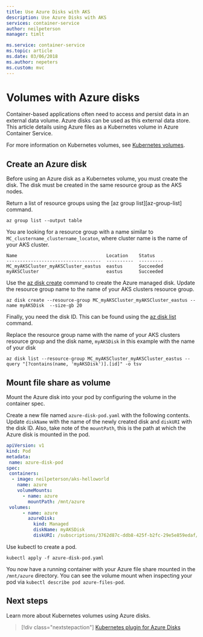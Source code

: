 ```yaml
---
title: Use Azure Disks with AKS
description: Use Azure Disks with AKS
services: container-service
author: neilpeterson
manager: timlt

ms.service: container-service
ms.topic: article
ms.date: 03/06/2018
ms.author: nepeters
ms.custom: mvc
---
```


# Volumes with Azure disks

Container-based applications often need to access and persist data in an external data volume. Azure disks can be used as this external data store. This article details using Azure files as a Kubernetes volume in Azure Container Service.

For more information on Kubernetes volumes, see [Kubernetes volumes][kubernetes-volumes].

## Create an Azure disk

Before using an Azure disk as a Kubernetes volume, you must create the disk. The disk must be created in the same resource group as the AKS nodes. 

Return a list of resource groups using the [az group list][az-group-list] command.

```azurecli-interactiv
az group list --output table
```

You are looking for a resource group with a name similar to `MC_clustername_clustername_locaton`, where cluster name is the name of your AKS cluster.

```console
Name                                 Location    Status
-----------------------------------  ----------  ---------
MC_myAKSCluster_myAKSCluster_eastus  eastus      Succeeded
myAKSCluster                         eastus      Succeeded
```

Use the [az disk create][az-disk-create] command to create the Azure managed disk. Update the resource group name to the name of your AKS clusters resource group.

```azurecli-interactive
az disk create --resource-group MC_myAKSCluster_myAKSCluster_eastus --name myAKSDisk  --size-gb 20
```

Finally, you need the disk ID. This can be found using the [az disk list][az-disk-list] command. 

Replace the resource group name with the name of your AKS clusters resource group and the disk name, `myAKSDisk` in this example with the name of your disk

```azurecli-interactive
az disk list --resource-group MC_myAKSCluster_myAKSCluster_eastus --query "[?contains(name, 'myAKSDisk')].[id]" -o tsv
```

## Mount file share as volume

Mount the Azure disk into your pod by configuring the volume in the container spec. 

Create a new file named `azure-disk-pod.yaml` with the following contents. Update `diskName` with the name of the newly created disk and `diskURI` with the disk ID. Also, take note of the `mountPath`, this is the path at which the Azure disk is mounted in the pod.

```yaml
apiVersion: v1
kind: Pod
metadata:
 name: azure-disk-pod
spec:
 containers:
  - image: neilpeterson/aks-helloworld
    name: azure
    volumeMounts:
      - name: azure
        mountPath: /mnt/azure
 volumes:
      - name: azure
        azureDisk:
          kind: Managed
          diskName: myAKSDisk
          diskURI: /subscriptions/3762d87c-ddb8-425f-b2fc-29e5e859edaf/resourceGroups/test007/providers/Microsoft.Compute/disks/myAKSDisk
```

Use kubectl to create a pod.

```azurecli-interactive
kubectl apply -f azure-disk-pod.yaml
```

You now have a running container with your Azure file share mounted in the `/mnt/azure` directory. You can see the volume mount when inspecting your pod via `kubectl describe pod azure-files-pod`.

## Next steps

Learn more about Kubernetes volumes using Azure disks.

> [!div class="nextstepaction"]
> [Kubernetes plugin for Azure Disks][kubernetes-disks]

<!-- LINKS - external -->
[kubernetes-disks]: https://github.com/kubernetes/examples/blob/master/staging/volumes/azure_disk/README.md
[kubernetes-volumes]: https://kubernetes.io/docs/concepts/storage/volumes/

<!-- LINKS - internal -->
[az-disk-list]: /cli/azure/group#az_disk_list
[az-disk-create]: /cli/azure/group#az_disk_create
